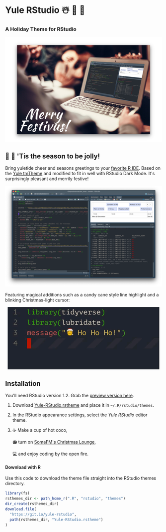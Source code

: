# Yule RStudio &#x2603;&#xFE0F; &#x1F384; &#x1F381;

### A Holiday Theme for RStudio

![](images/mockup-rstudio.png)

## &#x1F385; &#x1F936; 'Tis the season to be jolly!

Bring yuletide cheer and seasons greetings to your [favorite R IDE](https://rstudio.com). Based on the [Yule tmTheme](https://tmtheme-editor.herokuapp.com/#!/editor/theme/Yule) and modified to fit in well with RStudio Dark Mode. It's surprisingly pleasant and merrily festive!

![](images/floating-rstudio.png)

Featuring magical additions such as a candy cane style line highlight and a blinking Christmas-light cursor:

<p align="center"><img src="images/blinking-cursor.gif"/></p>

## Installation

You'll need RStudio version 1.2. Grab the [preview version here](https://www.rstudio.com/products/rstudio/download/preview/).

1. Download [Yule-RStudio.rstheme](Yule-RStudio.rstheme) and place it in `~/.R/rstudio/themes`. 

2. In the RStudio appearance settings, select the _Yule RStudio_ editor theme. 

3. &#x2615; Make a cup of hot coco,

    &#x1F4FB; turn on [SomaFM's Christmas Lounge](https://somafm.com/christmas/), 
    
    &#x1F4BB; and enjoy coding by the open fire.


#### Download with R

Use this code to download the theme file straight into the RStudio themes directory.

```r
library(fs)
rsthemes_dir <- path_home_r(".R", "rstudio", "themes")
dir_create(rsthemes_dir)
download.file(
  "https://git.io/yule-rstudio",
  path(rsthemes_dir, "Yule-RStudio.rstheme")
)
```
